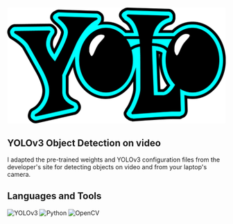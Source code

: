 [![Header](https://github.com/slavazhulanov/YOLOv3/blob/main/assets/yologo_2.png)](https://pjreddie.com/darknet/yolo/)

## YOLOv3 Object Detection on video

I adapted the pre-trained weights and YOLOv3 configuration files from the developer's site for detecting objects on video and from your laptop's camera.

## Languages and Tools

![YOLOv3](https://img.shields.io/badge/-YOLOv3-69ffff?style=flat-square&logo=darknet&logoColour=#3b3b3b)
![Python](https://img.shields.io/badge/-Python-fdf5b6?style=flat-square&logo=Python&logoColour=#3b3b3b)
![OpenCV](https://img.shields.io/badge/-OpenCV-3b3b3b?style=flat-square&logo=OpenCV&logoColour=#3b3b3b)
